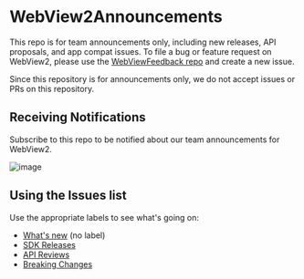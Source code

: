 # WebView2Announcements

This repo is for team announcements only, including new releases, API proposals, and app compat issues. 
To file a bug or feature request on WebView2, please use the [WebViewFeedback repo](https://github.com/MicrosoftEdge/WebViewFeedback/issues)
and create a new issue.

Since this repository is for announcements only, we do not accept issues or PRs on this repository.

## Receiving Notifications

Subscribe to this repo to be notified about our team announcements for WebView2.

![image](https://cloud.githubusercontent.com/assets/2212879/24160016/08a7c0d4-0e1e-11e7-9586-60e987d2f26b.png)

## Using the Issues list

Use the appropriate labels to see what's going on:

* [What's new](https://github.com/MicrosoftEdge/WebView2Announcements/issues) (no label)
* [SDK Releases](https://github.com/MicrosoftEdge/WebView2Announcements/labels/SDK%20Release)
* [API Reviews](https://github.com/MicrosoftEdge/WebView2Announcements/labels/API%20Review)
* [Breaking Changes](https://github.com/MicrosoftEdge/WebView2Announcements/labels/Breaking%20Change)

